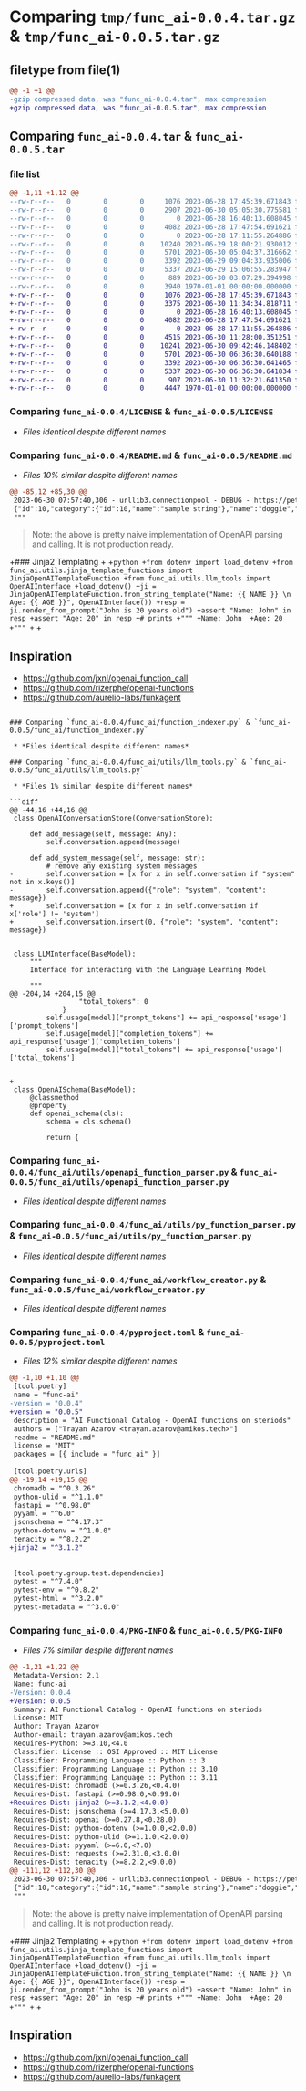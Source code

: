 # Comparing `tmp/func_ai-0.0.4.tar.gz` & `tmp/func_ai-0.0.5.tar.gz`

## filetype from file(1)

```diff
@@ -1 +1 @@
-gzip compressed data, was "func_ai-0.0.4.tar", max compression
+gzip compressed data, was "func_ai-0.0.5.tar", max compression
```

## Comparing `func_ai-0.0.4.tar` & `func_ai-0.0.5.tar`

### file list

```diff
@@ -1,11 +1,12 @@
--rw-r--r--   0        0        0     1076 2023-06-28 17:45:39.671843 func_ai-0.0.4/LICENSE
--rw-r--r--   0        0        0     2907 2023-06-30 05:05:30.775581 func_ai-0.0.4/README.md
--rw-r--r--   0        0        0        0 2023-06-28 16:40:13.608045 func_ai-0.0.4/func_ai/__init__.py
--rw-r--r--   0        0        0     4082 2023-06-28 17:47:54.691621 func_ai-0.0.4/func_ai/function_indexer.py
--rw-r--r--   0        0        0        0 2023-06-28 17:11:55.264886 func_ai-0.0.4/func_ai/utils/__init__.py
--rw-r--r--   0        0        0    10240 2023-06-29 18:00:21.930012 func_ai-0.0.4/func_ai/utils/llm_tools.py
--rw-r--r--   0        0        0     5701 2023-06-30 05:04:37.316662 func_ai-0.0.4/func_ai/utils/openapi_function_parser.py
--rw-r--r--   0        0        0     3392 2023-06-29 09:04:33.935006 func_ai-0.0.4/func_ai/utils/py_function_parser.py
--rw-r--r--   0        0        0     5337 2023-06-29 15:06:55.283947 func_ai-0.0.4/func_ai/workflow_creator.py
--rw-r--r--   0        0        0      889 2023-06-30 03:07:29.394998 func_ai-0.0.4/pyproject.toml
--rw-r--r--   0        0        0     3940 1970-01-01 00:00:00.000000 func_ai-0.0.4/PKG-INFO
+-rw-r--r--   0        0        0     1076 2023-06-28 17:45:39.671843 func_ai-0.0.5/LICENSE
+-rw-r--r--   0        0        0     3375 2023-06-30 11:34:34.818711 func_ai-0.0.5/README.md
+-rw-r--r--   0        0        0        0 2023-06-28 16:40:13.608045 func_ai-0.0.5/func_ai/__init__.py
+-rw-r--r--   0        0        0     4082 2023-06-28 17:47:54.691621 func_ai-0.0.5/func_ai/function_indexer.py
+-rw-r--r--   0        0        0        0 2023-06-28 17:11:55.264886 func_ai-0.0.5/func_ai/utils/__init__.py
+-rw-r--r--   0        0        0     4515 2023-06-30 11:28:00.351251 func_ai-0.0.5/func_ai/utils/jinja_template_functions.py
+-rw-r--r--   0        0        0    10241 2023-06-30 09:42:46.148402 func_ai-0.0.5/func_ai/utils/llm_tools.py
+-rw-r--r--   0        0        0     5701 2023-06-30 06:36:30.640188 func_ai-0.0.5/func_ai/utils/openapi_function_parser.py
+-rw-r--r--   0        0        0     3392 2023-06-30 06:36:30.641465 func_ai-0.0.5/func_ai/utils/py_function_parser.py
+-rw-r--r--   0        0        0     5337 2023-06-30 06:36:30.641834 func_ai-0.0.5/func_ai/workflow_creator.py
+-rw-r--r--   0        0        0      907 2023-06-30 11:32:21.641350 func_ai-0.0.5/pyproject.toml
+-rw-r--r--   0        0        0     4447 1970-01-01 00:00:00.000000 func_ai-0.0.5/PKG-INFO
```

### Comparing `func_ai-0.0.4/LICENSE` & `func_ai-0.0.5/LICENSE`

 * *Files identical despite different names*

### Comparing `func_ai-0.0.4/README.md` & `func_ai-0.0.5/README.md`

 * *Files 10% similar despite different names*

```diff
@@ -85,12 +85,30 @@
 2023-06-30 07:57:40,306 - urllib3.connectionpool - DEBUG - https://petstore.swagger.io:443 "GET /v2/pet/10 HTTP/1.1" 200 None
 {"id":10,"category":{"id":10,"name":"sample string"},"name":"doggie","photoUrls":[],"tags":[],"status":"pending"}
 """
 ```
 
 > Note: the above is pretty naive implementation of OpenAPI parsing and calling. It is not production ready.
 
+### Jinja2 Templating
+
+```python
+from dotenv import load_dotenv
+from func_ai.utils.jinja_template_functions import JinjaOpenAITemplateFunction
+from func_ai.utils.llm_tools import OpenAIInterface
+load_dotenv()
+ji = JinjaOpenAITemplateFunction.from_string_template("Name: {{ NAME }} \n Age: {{ AGE }}", OpenAIInterface())
+resp = ji.render_from_prompt("John is 20 years old")
+assert "Name: John" in resp
+assert "Age: 20" in resp
+# prints
+"""
+Name: John 
+Age: 20
+"""
+```
+
 ## Inspiration
 
 - https://github.com/jxnl/openai_function_call
 - https://github.com/rizerphe/openai-functions
 - https://github.com/aurelio-labs/funkagent
```

### Comparing `func_ai-0.0.4/func_ai/function_indexer.py` & `func_ai-0.0.5/func_ai/function_indexer.py`

 * *Files identical despite different names*

### Comparing `func_ai-0.0.4/func_ai/utils/llm_tools.py` & `func_ai-0.0.5/func_ai/utils/llm_tools.py`

 * *Files 1% similar despite different names*

```diff
@@ -44,16 +44,16 @@
 class OpenAIConversationStore(ConversationStore):
 
     def add_message(self, message: Any):
         self.conversation.append(message)
 
     def add_system_message(self, message: str):
         # remove any existing system messages
-        self.conversation = [x for x in self.conversation if "system" not in x.keys()]
-        self.conversation.append({"role": "system", "content": message})
+        self.conversation = [x for x in self.conversation if x['role'] != 'system']
+        self.conversation.insert(0, {"role": "system", "content": message})
 
 
 class LLMInterface(BaseModel):
     """
     Interface for interacting with the Language Learning Model
 
     """
@@ -204,14 +204,15 @@
                 "total_tokens": 0
             }
         self.usage[model]["prompt_tokens"] += api_response['usage']['prompt_tokens']
         self.usage[model]["completion_tokens"] += api_response['usage']['completion_tokens']
         self.usage[model]["total_tokens"] += api_response['usage']['total_tokens']
 
 
+
 class OpenAISchema(BaseModel):
     @classmethod
     @property
     def openai_schema(cls):
         schema = cls.schema()
 
         return {
```

### Comparing `func_ai-0.0.4/func_ai/utils/openapi_function_parser.py` & `func_ai-0.0.5/func_ai/utils/openapi_function_parser.py`

 * *Files identical despite different names*

### Comparing `func_ai-0.0.4/func_ai/utils/py_function_parser.py` & `func_ai-0.0.5/func_ai/utils/py_function_parser.py`

 * *Files identical despite different names*

### Comparing `func_ai-0.0.4/func_ai/workflow_creator.py` & `func_ai-0.0.5/func_ai/workflow_creator.py`

 * *Files identical despite different names*

### Comparing `func_ai-0.0.4/pyproject.toml` & `func_ai-0.0.5/pyproject.toml`

 * *Files 12% similar despite different names*

```diff
@@ -1,10 +1,10 @@
 [tool.poetry]
 name = "func-ai"
-version = "0.0.4"
+version = "0.0.5"
 description = "AI Functional Catalog - OpenAI functions on steriods"
 authors = ["Trayan Azarov <trayan.azarov@amikos.tech>"]
 readme = "README.md"
 license = "MIT"
 packages = [{ include = "func_ai" }]
 
 [tool.poetry.urls]
@@ -19,14 +19,15 @@
 chromadb = "^0.3.26"
 python-ulid = "^1.1.0"
 fastapi = "^0.98.0"
 pyyaml = "^6.0"
 jsonschema = "^4.17.3"
 python-dotenv = "^1.0.0"
 tenacity = "^8.2.2"
+jinja2 = "^3.1.2"
 
 
 [tool.poetry.group.test.dependencies]
 pytest = "^7.4.0"
 pytest-env = "^0.8.2"
 pytest-html = "^3.2.0"
 pytest-metadata = "^3.0.0"
```

### Comparing `func_ai-0.0.4/PKG-INFO` & `func_ai-0.0.5/PKG-INFO`

 * *Files 7% similar despite different names*

```diff
@@ -1,21 +1,22 @@
 Metadata-Version: 2.1
 Name: func-ai
-Version: 0.0.4
+Version: 0.0.5
 Summary: AI Functional Catalog - OpenAI functions on steriods
 License: MIT
 Author: Trayan Azarov
 Author-email: trayan.azarov@amikos.tech
 Requires-Python: >=3.10,<4.0
 Classifier: License :: OSI Approved :: MIT License
 Classifier: Programming Language :: Python :: 3
 Classifier: Programming Language :: Python :: 3.10
 Classifier: Programming Language :: Python :: 3.11
 Requires-Dist: chromadb (>=0.3.26,<0.4.0)
 Requires-Dist: fastapi (>=0.98.0,<0.99.0)
+Requires-Dist: jinja2 (>=3.1.2,<4.0.0)
 Requires-Dist: jsonschema (>=4.17.3,<5.0.0)
 Requires-Dist: openai (>=0.27.8,<0.28.0)
 Requires-Dist: python-dotenv (>=1.0.0,<2.0.0)
 Requires-Dist: python-ulid (>=1.1.0,<2.0.0)
 Requires-Dist: pyyaml (>=6.0,<7.0)
 Requires-Dist: requests (>=2.31.0,<3.0.0)
 Requires-Dist: tenacity (>=8.2.2,<9.0.0)
@@ -111,12 +112,30 @@
 2023-06-30 07:57:40,306 - urllib3.connectionpool - DEBUG - https://petstore.swagger.io:443 "GET /v2/pet/10 HTTP/1.1" 200 None
 {"id":10,"category":{"id":10,"name":"sample string"},"name":"doggie","photoUrls":[],"tags":[],"status":"pending"}
 """
 ```
 
 > Note: the above is pretty naive implementation of OpenAPI parsing and calling. It is not production ready.
 
+### Jinja2 Templating
+
+```python
+from dotenv import load_dotenv
+from func_ai.utils.jinja_template_functions import JinjaOpenAITemplateFunction
+from func_ai.utils.llm_tools import OpenAIInterface
+load_dotenv()
+ji = JinjaOpenAITemplateFunction.from_string_template("Name: {{ NAME }} \n Age: {{ AGE }}", OpenAIInterface())
+resp = ji.render_from_prompt("John is 20 years old")
+assert "Name: John" in resp
+assert "Age: 20" in resp
+# prints
+"""
+Name: John 
+Age: 20
+"""
+```
+
 ## Inspiration
 
 - https://github.com/jxnl/openai_function_call
 - https://github.com/rizerphe/openai-functions
 - https://github.com/aurelio-labs/funkagent
```

